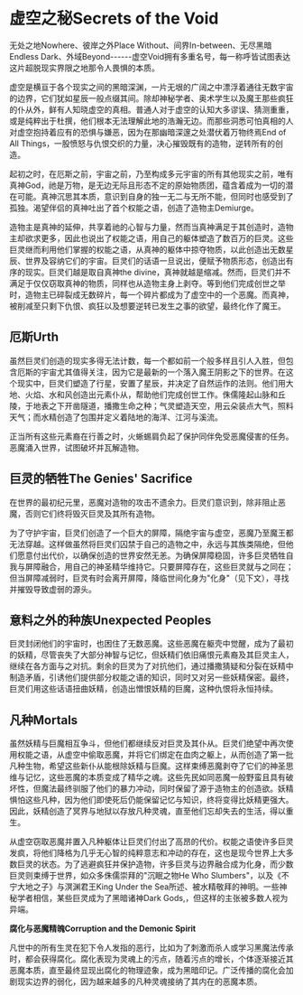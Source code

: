 # 虚空之秘Secrets of the Void

无处之地Nowhere、彼岸之外Place Without、间界In-between、无尽黑暗Endless
Dark、外域Beyond------虚空Void拥有多重名号，每一称呼皆试图表达这片超脱现实界限之地那令人畏惧的本质。

虚空是横亘于各个现实之间的黑暗深渊，一片无垠的广阔之中漂浮着通往无数宇宙的边界，它们犹如星辰一般点缀其间。除却神秘学者、奥术学生以及魔王那些疯狂的仆从外，鲜有人知晓虚空的真相。普通人对于虚空的认知大多谬误、猜测重重，或是纯粹出于杜撰，他们根本无法理解此地的浩瀚无边。而那些洞悉可怕真相的人对虚空抱持着应有的恐惧与嫌恶，因为在那幽暗深邃之处潜伏着万物终焉End
of All
Things，一股愤怒与仇恨交织的力量，决心摧毁既有的造物，逆转所有的创造。

起初之时，在厄斯之前，宇宙之前，乃至构成多元宇宙的所有其他现实之前，唯有真神God，祂是万物，是无边无际且形态不定的原始物质团，蕴含着成为一切的潜在可能。真神沉思其本质，意识到自身的独一无二与无所不能，但同时也感受到了孤独。渴望伴侣的真神吐出了首个权能之语，创造了造物主Demiurge。

造物主是真神的延伸，共享着祂的心智与力量，然而当真神满足于其创造时，造物主却欲求更多，因此也说出了权能之语，用自己的躯体塑造了数百万的巨灵。这些巨灵继而利用他们掌握的权能之语，从真神的躯体中掠夺物质，以此创造出无数星辰、世界及容纳它们的宇宙。巨灵们的话语一旦说出，便赋予物质形态，创造出有序的现实。巨灵们越是取自真神the
divine，真神就越是缩减。然而，巨灵们并不满足于仅仅窃取真神的物质，同样也从造物主身上剥夺。等到他们完成创世之举时，造物主已碎裂成无数碎片，每一个碎片都成为了虚空中的一个恶魔。而真神，被削减至只剩下仇恨、疯狂以及想要逆转已发生之事的欲望，最终化作了魔王。

## 厄斯Urth

虽然巨灵们创造的现实多得无法计数，每一个都如前一个般多样且引人入胜，但包含厄斯的宇宙尤其值得关注，因为它是最新的一个落入魔王阴影之下的世界。在这个现实中，巨灵们塑造了行星，安置了星辰，并决定了自然运作的法则。他们用大地、火焰、水和风创造出元素仆从，帮助他们完成创世工作。侏儒隆起山脉和丘陵，于地表之下开凿隧道，播撒生命之种；气灵塑造天空，用云朵装点大气，照料天气；而水精创造了包围并定义着陆地的海洋、江河与溪流。

正当所有这些元素裔在行善之时，火蜥蜴肩负起了保护同伴免受恶魔侵害的任务。恶魔涌入世界，试图破坏并瓦解造物。

## 巨灵的牺牲The Genies' Sacrifice

在世界的最初纪元里，恶魔对造物的攻击不遗余力。巨灵们意识到，除非阻止恶魔，否则它们终将毁灭巨灵及其所有造物。

为了守护宇宙，巨灵们创造了一个巨大的屏障，隔绝宇宙与虚空，恶魔乃至魔王都无法穿越。这样做虽然将巨灵们囚禁于自己的造物之中，永远与其族类隔绝，但他们愿意付出代价，以确保创造的世界安然无恙。为确保屏障稳固，许多巨灵牺牲自我与屏障融合，用自己的神圣精华维持它。只要屏障存在，这些巨灵就与之同在；但当屏障减弱时，巨灵有时会离开屏障，降临世间化身为"化身"（见下文），寻找并摧毁导致虚弱的源头。

## 意料之外的种族Unexpected Peoples

巨灵封闭他们的宇宙时，也困住了无数恶魔。这些恶魔在躯壳中觉醒，成为了最初的妖精，尽管丧失了大部分神智与记忆，但妖精们依旧痛恨元素裔及其巨灵主人，继续在各方面与之对抗。剩余的巨灵为了对抗他们，通过播撒猜疑和分裂在妖精中制造矛盾，引诱他们提供部分权能之语的知识，同时又对另一些妖精保密。最终，巨灵们用这些话语扭曲妖精，创造出憎恨妖精的巨魔，这种仇恨将永恒持续。

## 凡种Mortals

虽然妖精与巨魔相互争斗，但他们都继续反对巨灵及其仆从。巨灵们绝望中再次使用权能之语，从虚空中偷取恶魔，并将它们绑定在血肉之躯上，从而创造了第一批凡种生物，希望这些新仆从能根除妖精与巨魔。这样束缚恶魔剥夺了它们的神圣思维与记忆，这些恶魔的本质变成了精华之魂。这些先民如同恶魔一般野蛮且具有破坏性，但魔法最终驯服了他们的暴力冲动，同时保留了源于造物主的创造欲。妖精惧怕这些凡种，因为他们即使死后仍能保留记忆与知识，终将变得比妖精更强大。因此，妖精创造了冥界与地狱以存放凡种灵魂，直至他们忘却失去的生活，得以重生。

从虚空窃取恶魔并置入凡种躯体让巨灵们付出了高昂的代价。权能之语使许多巨灵发疯，将他们降格为几乎无心智的纯粹意志和冲动的存在，这也是现今世界上大多数巨灵的状态。为了逃避疯狂并保护造物，许多巨灵与边界融合成为化身，而少数巨灵则束缚于世界，如众多侏儒崇拜的"沉眠之物He
Who Slumbers"，以及《不宁大地之子》与溟渊君王King Under the
Sea所述、被水精敬拜的神明。一些神秘学者相信，某些巨灵成为了黑暗诸神Dark
Gods,，但这样的主张被多数人视为异端。

**腐化与恶魔精魄Corruption and the Demonic Spirit**

凡世中的所有生灵在犯下令人发指的恶行，比如为了刺激而杀人或学习黑魔法传承时，都会获得腐化。腐化表现为灵魂上的污点，随着污点的增长，个体逐渐接近其恶魔本质，直至最终显现出腐化的物理迹象，成为黑暗印记。广泛传播的腐化会加剧现实边界的弱化，因为越来越多的凡种灵魂接纳了其内在的恶魔本质。
